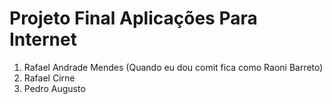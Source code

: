 # Projeto Final Aplicações Para Internet

1. Rafael Andrade Mendes (Quando eu dou comit fica como Raoni Barreto)
2. Rafael Cirne
3. Pedro Augusto
 
